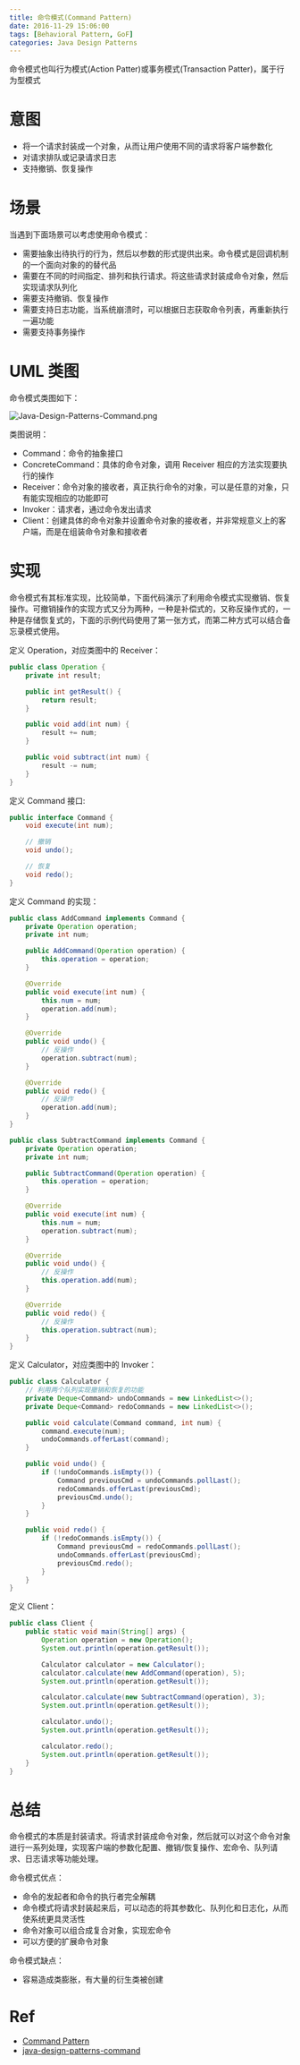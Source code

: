 ```yaml
---
title: 命令模式(Command Pattern)
date: 2016-11-29 15:06:00
tags: [Behavioral Pattern, GoF]
categories: Java Design Patterns
---
```


命令模式也叫行为模式(Action Patter)或事务模式(Transaction Patter)，属于行为型模式

<!-- more -->

# 意图

* 将一个请求封装成一个对象，从而让用户使用不同的请求将客户端参数化
* 对请求排队或记录请求日志
* 支持撤销、恢复操作

# 场景

当遇到下面场景可以考虑使用命令模式：

* 需要抽象出待执行的行为，然后以参数的形式提供出来。命令模式是回调机制的一个面向对象的的替代品
* 需要在不同的时间指定、排列和执行请求。将这些请求封装成命令对象，然后实现请求队列化
* 需要支持撤销、恢复操作
* 需要支持日志功能，当系统崩溃时，可以根据日志获取命令列表，再重新执行一遍功能
* 需要支持事务操作

# UML 类图

命令模式类图如下：

![Java-Design-Patterns-Command.png](http://otg3f8t90.bkt.clouddn.com/2017/12/19/Java-Design-Patterns-Command.png)

类图说明：

* Command：命令的抽象接口
* ConcreteCommand：具体的命令对象，调用 Receiver 相应的方法实现要执行的操作
* Receiver：命令对象的接收者，真正执行命令的对象，可以是任意的对象，只有能实现相应的功能即可
* Invoker：请求者，通过命令发出请求
* Client：创建具体的命令对象并设置命令对象的接收者，并非常规意义上的客户端，而是在组装命令对象和接收者

# 实现

命令模式有其标准实现，比较简单，下面代码演示了利用命令模式实现撤销、恢复操作。可撤销操作的实现方式又分为两种，一种是补偿式的，又称反操作式的，一种是存储恢复式的，下面的示例代码使用了第一张方式，而第二种方式可以结合备忘录模式使用。

定义 Operation，对应类图中的 Receiver：

```java
public class Operation {
    private int result;

    public int getResult() {
        return result;
    }

    public void add(int num) {
        result += num;
    }

    public void subtract(int num) {
        result -= num;
    }
}
```

定义 Command 接口:

```java
public interface Command {
    void execute(int num);

    // 撤销
    void undo();

    // 恢复
    void redo();
}
```

定义 Command 的实现：

```java
public class AddCommand implements Command {
    private Operation operation;
    private int num;

    public AddCommand(Operation operation) {
        this.operation = operation;
    }

    @Override
    public void execute(int num) {
        this.num = num;
        operation.add(num);
    }

    @Override
    public void undo() {
        // 反操作
        operation.subtract(num);
    }

    @Override
    public void redo() {
        // 反操作
        operation.add(num);
    }
}
```

```java
public class SubtractCommand implements Command {
    private Operation operation;
    private int num;

    public SubtractCommand(Operation operation) {
        this.operation = operation;
    }

    @Override
    public void execute(int num) {
        this.num = num;
        operation.subtract(num);
    }

    @Override
    public void undo() {
        // 反操作
        this.operation.add(num);
    }

    @Override
    public void redo() {
        // 反操作
        this.operation.subtract(num);
    }
}
```

定义 Calculator，对应类图中的 Invoker：

```java
public class Calculator {
    // 利用两个队列实现撤销和恢复的功能
    private Deque<Command> undoCommands = new LinkedList<>();
    private Deque<Command> redoCommands = new LinkedList<>();

    public void calculate(Command command, int num) {
        command.execute(num);
        undoCommands.offerLast(command);
    }

    public void undo() {
        if (!undoCommands.isEmpty()) {
            Command previousCmd = undoCommands.pollLast();
            redoCommands.offerLast(previousCmd);
            previousCmd.undo();
        }
    }

    public void redo() {
        if (!redoCommands.isEmpty()) {
            Command previousCmd = redoCommands.pollLast();
            undoCommands.offerLast(previousCmd);
            previousCmd.redo();
        }
    }
}
```

定义 Client：

```java
public class Client {
    public static void main(String[] args) {
        Operation operation = new Operation();
        System.out.println(operation.getResult());

        Calculator calculator = new Calculator();
        calculator.calculate(new AddCommand(operation), 5);
        System.out.println(operation.getResult());

        calculator.calculate(new SubtractCommand(operation), 3);
        System.out.println(operation.getResult());

        calculator.undo();
        System.out.println(operation.getResult());

        calculator.redo();
        System.out.println(operation.getResult());
    }
}
```

# 总结

命令模式的本质是封装请求。将请求封装成命令对象，然后就可以对这个命令对象进行一系列处理，实现客户端的参数化配置、撤销/恢复操作、宏命令、队列请求、日志请求等功能处理。

命令模式优点：

* 命令的发起者和命令的执行者完全解耦
* 命令模式将请求封装起来后，可以动态的将其参数化、队列化和日志化，从而使系统更具灵活性
* 命令对象可以组合成复合对象，实现宏命令
* 可以方便的扩展命令对象

命令模式缺点：

* 容易造成类膨胀，有大量的衍生类被创建

# Ref

* [Command Pattern](http://www.oodesign.com/command-pattern.html)
* [java-design-patterns-command](https://github.com/iluwatar/java-design-patterns/blob/master/command/README.md)